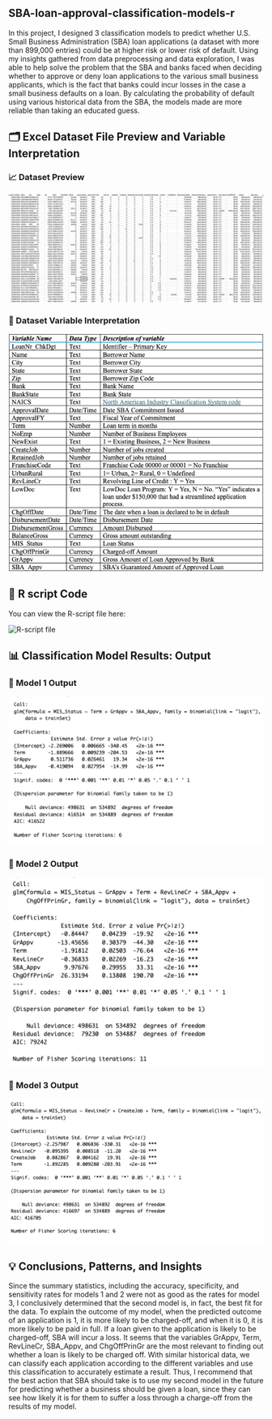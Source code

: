 ## SBA-loan-approval-classification-models-r
In this project, I designed 3 classification models to predict whether U.S. Small Business Administration (SBA) loan applications (a dataset with more than 899,000 entries) could be at higher risk or lower risk of default. Using my insights gathered from data preprocessing and data exploration, I was able to help solve the problem that the SBA and banks faced when deciding whether to approve or deny loan applications to the various small business applicants, which is the fact that banks could incur losses in the case a small business defaults on a loan. By calculating the probability of default using various historical data from the SBA, the models made are more reliable than taking an educated guess.

## 🗂️ Excel Dataset File Preview and Variable Interpretation

### 📈 Dataset Preview
![SBA Loan Applications Dataset Preview](./SBALoanExcelDatasetPreview.png)

### 📝 Dataset Variable Interpretation
![SBA Loan Applications Dataset Variables](./SBALoanDatasetVariableInterpretation.png)

## 📘 R script Code
You can view the R-script file here:

![R-script file](./SBALoanApprovalProjectScript.R)

## 📊 Classification Model Results: Output

### 🎯 Model 1 Output
![Model 1 Output](Model1Output.png)

### 🎯 Model 2 Output
![Model 2 Output](Model2Output.png)

### 🎯 Model 3 Output
![Model 3 Output](Model3Output.png)

## 💡 Conclusions, Patterns, and Insights
Since the summary statistics, including the accuracy, specificity, and sensitivity rates for models 1
and 2 were not as good as the rates for model 3, I conclusively determined that the second model is, in
fact, the best fit for the data. To explain the outcome of my model, when the predicted outcome of an
application is 1, it is more likely to be charged-off, and when it is 0, it is more likely to be paid in full. If a
loan given to the application is likely to be charged-off, SBA will incur a loss. It seems that the variables
GrAppv, Term, RevLineCr, SBA_Appv, and ChgOffPrinGr are the most relevant to finding out whether a
loan is likely to be charged off. With similar historical data, we can classify each application according to
the different variables and use this classification to accurately estimate a result. Thus, I recommend that
the best action that SBA should take is to use my second model in the future for predicting whether a
business should be given a loan, since they can see how likely it is for them to suffer a loss through a
charge-off from the results of my model.
